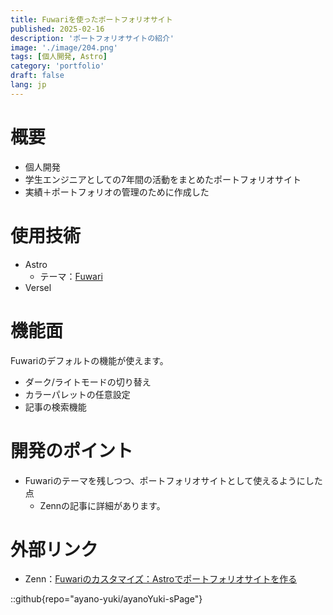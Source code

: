 ```yaml
---
title: Fuwariを使ったポートフォリオサイト
published: 2025-02-16
description: 'ポートフォリオサイトの紹介'
image: './image/204.png'
tags: [個人開発, Astro]
category: 'portfolio'
draft: false 
lang: jp
---
```

# 概要
- 個人開発
- 学生エンジニアとしての7年間の活動をまとめたポートフォリオサイト
- 実績＋ポートフォリオの管理のために作成した


# 使用技術
- Astro
  - テーマ：[Fuwari](https://astro.build/themes/details/fuwari/)
- Versel

# 機能面
Fuwariのデフォルトの機能が使えます。
- ダーク/ライトモードの切り替え
- カラーパレットの任意設定
- 記事の検索機能

# 開発のポイント
- Fuwariのテーマを残しつつ、ポートフォリオサイトとして使えるようにした点
  - Zennの記事に詳細があります。

# 外部リンク
- Zenn：[Fuwariのカスタマイズ：Astroでポートフォリオサイトを作る](https://zenn.dev/yuki_ayano/articles/portfolio-portfolio_site-customizing_fuwari)

::github{repo="ayano-yuki/ayanoYuki-sPage"}